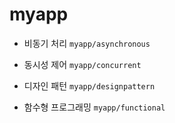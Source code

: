 # myapp
* 비동기 처리
`myapp/asynchronous`

* 동시성 제어
`myapp/concurrent`

* 디자인 패턴
`myapp/designpattern`

* 함수형 프로그래밍
`myapp/functional`
